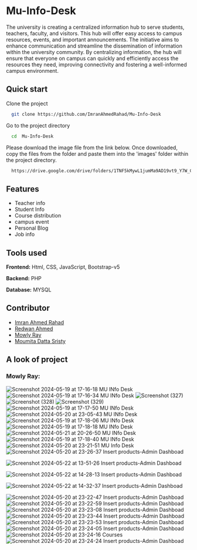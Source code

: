 # Mu-Info-Desk

The university is creating a centralized information hub to serve students, teachers, faculty, and visitors. This hub will offer easy access to campus resources, events, and important announcements. The initiative aims to enhance communication and streamline the dissemination of information within the university community. By centralizing information, the hub will ensure that everyone on campus can quickly and efficiently access the resources they need, improving connectivity and fostering a well-informed campus environment.

## Quick start

Clone the project

```bash
  git clone https://github.com/ImranAhmedRahad/Mu-Info-Desk
```

Go to the project directory

```bash
  cd  Mu-Info-Desk
```

Please download the image file from the link below. Once downloaded, copy the files from the folder and paste them into the 'images' folder within the project directory.

```bash
  https://drive.google.com/drive/folders/1TNF5kMywL1jumMa9AD19vt9_Y7W_C89g

```

## Features

- Teacher info
- Student Info
- Course distribution
- campus event
- Personal Blog
- Job info



## Tools used 

**Frontend:** Html, CSS, JavaScript, Bootstrap-v5

**Backend:** PHP

**Database:** MYSQL

## Contributor

- [Imran Ahmed Rahad ](https://github.com/ImranAhmedRahad)
- [Redwan Ahmed ](https://github.com/redwan-ahmed-n)
- [Mowly Ray ](https://github.com/mowly421)
- [Moumita Datta Sristy ](https://github.com/moumita6256)


## A look of project

### Mowly Ray:
![Screenshot 2024-05-19 at 17-16-18 MU INfo Desk](https://github.com/ImranAhmedRahad/Mu-Info-Desk/assets/129501996/4411610b-000a-44d1-8189-f902792311ff)
![Screenshot 2024-05-19 at 17-16-34 MU INfo Desk](https://github.com/ImranAhmedRahad/Mu-Info-Desk/assets/129501996/f05fd66a-4ec3-4b5a-a15c-bd43d5dca21e)
![Screenshot (327)](https://github.com/ImranAhmedRahad/Mu-Info-Desk/assets/129501996/75daba32-73ae-4f7e-ac6d-1146af0bc391)
![Screenshot (328)](https://github.com/ImranAhmedRahad/Mu-Info-Desk/assets/129501996/125190e3-d78d-4c0c-ac91-331e3df50004)
![Screenshot (329)](https://github.com/ImranAhmedRahad/Mu-Info-Desk/assets/129501996/d5c9c37f-92eb-4db5-9385-3c08ce666ba6)
![Screenshot 2024-05-19 at 17-17-50 MU INfo Desk](https://github.com/ImranAhmedRahad/Mu-Info-Desk/assets/129501996/cdf2a84f-de55-4e1e-89aa-12e09c5aba4e)
![Screenshot 2024-05-20 at 23-05-43 MU INfo Desk](https://github.com/ImranAhmedRahad/Mu-Info-Desk/assets/129501996/873ba8d5-cf7d-4439-ba9c-94e719fa770e)
![Screenshot 2024-05-19 at 17-18-06 MU INfo Desk](https://github.com/ImranAhmedRahad/Mu-Info-Desk/assets/129501996/5b7d0156-e9ac-4dd3-87a0-d4b0fe3b6572)
![Screenshot 2024-05-19 at 17-18-18 MU INfo Desk](https://github.com/ImranAhmedRahad/Mu-Info-Desk/assets/129501996/1a3f2747-6101-4748-8202-1d69a45b406b)
![Screenshot 2024-05-21 at 20-26-50 MU INfo Desk](https://github.com/ImranAhmedRahad/Mu-Info-Desk/assets/129501996/07de44ad-afa6-4f53-beb0-170fc083db0e)
![Screenshot 2024-05-19 at 17-18-40 MU INfo Desk](https://github.com/ImranAhmedRahad/Mu-Info-Desk/assets/129501996/822e4cc4-0af7-49cb-a958-116abcb30300)
![Screenshot 2024-05-20 at 23-21-51 MU Info Desk](https://github.com/ImranAhmedRahad/Mu-Info-Desk/assets/129501996/2ddfde0f-b27f-42a2-afa9-a53cb901762e)
![Screenshot 2024-05-20 at 23-26-37 Insert products-Admin Dashboad](https://github.com/ImranAhmedRahad/Mu-Info-Desk/assets/129501996/d0eb3898-75cd-4898-9088-fdf297acbc8a)

![Screenshot 2024-05-22 at 13-51-26 Insert products-Admin Dashboad](https://github.com/ImranAhmedRahad/Mu-Info-Desk/assets/129501996/2b558cf6-0cb6-4989-9e68-2866c9a02742)

![Screenshot 2024-05-22 at 14-28-13 Insert products-Admin Dashboad](https://github.com/ImranAhmedRahad/Mu-Info-Desk/assets/129501996/7ca67d32-8ef1-4dbb-a74b-7293639bc8a7)

![Screenshot 2024-05-22 at 14-32-37 Insert products-Admin Dashboad](https://github.com/ImranAhmedRahad/Mu-Info-Desk/assets/129501996/36ebad01-f736-4f2d-9ee2-b1e0427c38d2)


![Screenshot 2024-05-20 at 23-22-47 Insert products-Admin Dashboad](https://github.com/ImranAhmedRahad/Mu-Info-Desk/assets/129501996/1dc9a2b3-a17e-4ea7-b8ae-70ef884663d7)
![Screenshot 2024-05-20 at 23-22-59 Insert products-Admin Dashboad](https://github.com/ImranAhmedRahad/Mu-Info-Desk/assets/129501996/a28b62d0-bcca-4868-a454-616fe6683601)
![Screenshot 2024-05-20 at 23-23-08 Insert products-Admin Dashboad](https://github.com/ImranAhmedRahad/Mu-Info-Desk/assets/129501996/46b7c3a9-adea-43d7-9d83-4a2ff287f784)
![Screenshot 2024-05-20 at 23-23-44 Insert products-Admin Dashboad](https://github.com/ImranAhmedRahad/Mu-Info-Desk/assets/129501996/77f9904f-a6c2-4516-818c-1969e380db60)
![Screenshot 2024-05-20 at 23-23-53 Insert products-Admin Dashboad](https://github.com/ImranAhmedRahad/Mu-Info-Desk/assets/129501996/3ce15213-1844-4c6e-95a6-f12bfab3e11e)
![Screenshot 2024-05-20 at 23-24-05 Insert products-Admin Dashboad](https://github.com/ImranAhmedRahad/Mu-Info-Desk/assets/129501996/c9339e4d-949d-4cda-8b14-59987f68f15e)
![Screenshot 2024-05-20 at 23-24-16 Courses](https://github.com/ImranAhmedRahad/Mu-Info-Desk/assets/129501996/81f8b5a0-eb12-4cb1-a7fb-e3a579d5c01a)
![Screenshot 2024-05-20 at 23-24-24 Insert products-Admin Dashboad](https://github.com/ImranAhmedRahad/Mu-Info-Desk/assets/129501996/643d7bd1-613e-44e8-9c3f-caae3e7201da)





